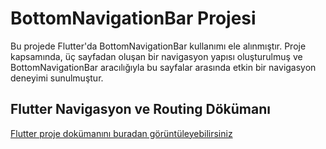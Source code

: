 # BottomNavigationBar Projesi

Bu projede Flutter'da BottomNavigationBar kullanımı ele alınmıştır. Proje kapsamında, üç sayfadan oluşan bir navigasyon yapısı oluşturulmuş ve BottomNavigationBar aracılığıyla bu sayfalar arasında etkin bir navigasyon deneyimi sunulmuştur.

## Flutter Navigasyon ve Routing Dökümanı

[Flutter proje dokümanını buradan görüntüleyebilirsiniz](./flutter_dokuman.pdf)
